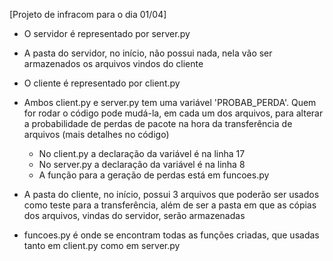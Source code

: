 [Projeto de infracom para o dia 01/04]

- O servidor é representado por server.py

- A pasta do servidor, no início, não possui nada, nela vão ser armazenados os arquivos vindos do cliente

- O cliente é representado por client.py

- Ambos client.py e server.py tem uma variável 'PROBAB_PERDA'. Quem for rodar o código pode mudá-la, em cada um dos arquivos, para alterar a probabilidade de perdas de pacote na hora da transferência de arquivos (mais detalhes no código)
  - No client.py a declaração da variável é na linha 17
  - No server.py a declaração da variável é na linha 8
  - A função para a geração de perdas está em funcoes.py

- A pasta do cliente, no início, possui 3 arquivos que poderão ser usados como teste para a transferência, além de ser a pasta em que as cópias dos arquivos, vindas do servidor, serão armazenadas

- funcoes.py é onde se encontram todas as funções criadas, que usadas tanto em client.py como em server.py
